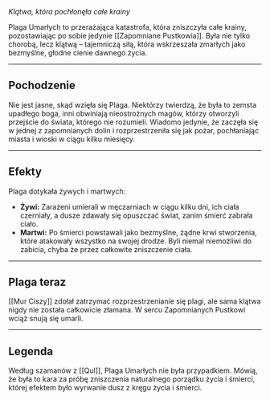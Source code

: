 _Klątwa, która pochłonęła całe krainy_

Plaga Umarłych to przerażająca katastrofa, która zniszczyła całe krainy, pozostawiając po sobie jedynie [[Zapomniane Pustkowia]]. Była nie tylko chorobą, lecz klątwą – tajemniczą siłą, która wskrzeszała zmarłych jako bezmyślne, głodne cienie dawnego życia.

- - -
## **Pochodzenie**

Nie jest jasne, skąd wzięła się Plaga. Niektórzy twierdzą, że była to zemsta upadłego boga, inni obwiniają nieostrożnych magów, którzy otworzyli przejście do świata, którego nie rozumieli. Wiadomo jedynie, że zaczęła się w jednej z zapomnianych dolin i rozprzestrzeniła się jak pożar, pochłaniając miasta i wioski w ciągu kilku miesięcy.

- - -
## **Efekty** 

Plaga dotykała żywych i martwych:

- **Żywi:** Zarażeni umierali w męczarniach w ciągu kilku dni, ich ciała czerniały, a dusze zdawały się opuszczać świat, zanim śmierć zabrała ciało.
- **Martwi:** Po śmierci powstawali jako bezmyślne, żądne krwi stworzenia, które atakowały wszystko na swojej drodze. Byli niemal niemożliwi do zabicia, chyba że przez całkowite zniszczenie ciała.

- - - 
## **Plaga teraz**  

[[Mur Ciszy]] zdołał zatrzymać rozprzestrzenianie się plagi, ale sama klątwa nigdy nie została całkowicie złamana. W sercu Zapomnianych Pustkowi wciąż snują się umarli.

- - -
## **Legenda**

Według szamanów z [[Qul]], Plaga Umarłych nie była przypadkiem. Mówią, że była to kara za próbę zniszczenia naturalnego porządku życia i śmierci, której efektem było wyrwanie dusz z kręgu życia i śmierci.